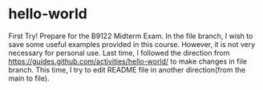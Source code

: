 # hello-world
First Try! Prepare for the B9122 Midterm Exam.
In the file branch, I wish to save some useful examples provided in this course. However, it is not very necessary for personal use.
Last time, I followed the direction from https://guides.github.com/activities/hello-world/ to make changes in file branch.
This time, I try to edit README file in another direction(from the main to file).
